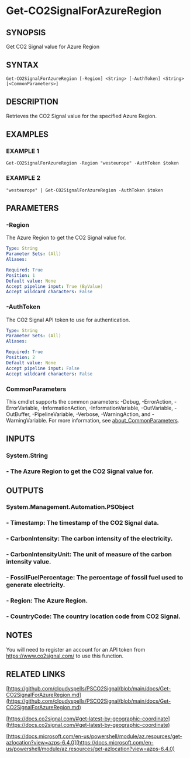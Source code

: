 # Get-CO2SignalForAzureRegion

## SYNOPSIS
Get CO2 Signal value for Azure Region

## SYNTAX

```
Get-CO2SignalForAzureRegion [-Region] <String> [-AuthToken] <String> [<CommonParameters>]
```

## DESCRIPTION
Retrieves the CO2 Signal value for the specified Azure Region.

## EXAMPLES

### EXAMPLE 1
```
Get-CO2SignalForAzureRegion -Region "westeurope" -AuthToken $token
```

### EXAMPLE 2
```
"westeurope" | Get-CO2SignalForAzureRegion -AuthToken $token
```

## PARAMETERS

### -Region
The Azure Region to get the CO2 Signal value for.

```yaml
Type: String
Parameter Sets: (All)
Aliases:

Required: True
Position: 1
Default value: None
Accept pipeline input: True (ByValue)
Accept wildcard characters: False
```

### -AuthToken
The CO2 Signal API token to use for authentication.

```yaml
Type: String
Parameter Sets: (All)
Aliases:

Required: True
Position: 2
Default value: None
Accept pipeline input: False
Accept wildcard characters: False
```

### CommonParameters
This cmdlet supports the common parameters: -Debug, -ErrorAction, -ErrorVariable, -InformationAction, -InformationVariable, -OutVariable, -OutBuffer, -PipelineVariable, -Verbose, -WarningAction, and -WarningVariable. For more information, see [about_CommonParameters](http://go.microsoft.com/fwlink/?LinkID=113216).

## INPUTS

### System.String
### - The Azure Region to get the CO2 Signal value for.
## OUTPUTS

### System.Management.Automation.PSObject
### - Timestamp: The timestamp of the CO2 Signal data.
### - CarbonIntensity: The carbon intensity of the electricity.
### - CarbonIntensityUnit: The unit of measure of the carbon intensity value.
### - FossilFuelPercentage: The percentage of fossil fuel used to generate electricity.
### - Region: The Azure Region.
### - CountryCode: The country location code from CO2 Signal.
## NOTES
You will need to register an account for an API token from https://www.co2signal.com/ to use this function.

## RELATED LINKS

[https://github.com/cloudyspells/PSCO2Signal/blob/main/docs/Get-CO2SignalForAzureRegion.md](https://github.com/cloudyspells/PSCO2Signal/blob/main/docs/Get-CO2SignalForAzureRegion.md)

[https://docs.co2signal.com/#get-latest-by-geographic-coordinate](https://docs.co2signal.com/#get-latest-by-geographic-coordinate)

[https://docs.microsoft.com/en-us/powershell/module/az.resources/get-azlocation?view=azps-6.4.0](https://docs.microsoft.com/en-us/powershell/module/az.resources/get-azlocation?view=azps-6.4.0)

